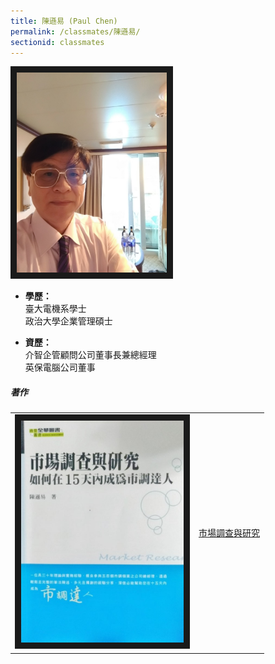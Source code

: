 ```yaml
---
title: 陳遜易 (Paul Chen)
permalink: /classmates/陳遜易/
sectionid: classmates
---
```


<img src="/img/classmate_陳遜易.jpg"
     alt="Photo of 陳遜易"
     width="240" border="10" />

- **學歷：**<br />
  臺大電機系學士<br />
  政治大學企業管理碩士

- **資歷：**<br />
  介智企管顧問公司董事長兼總經理<br />
  英保電腦公司董事

##### 著作

<table style="width: 600px">
  <tr>
   <td>
   <img src="/img/book_陳遜易.jpg"
        alt="Photo of 市場調查與研究"
        width="260" border="10" />
   </td>
   <td class="photo-text">
     <a href="https://www.books.com.tw/products/0010384814">市場調查與研究</a>
   </td>
  </tr>
</table>

